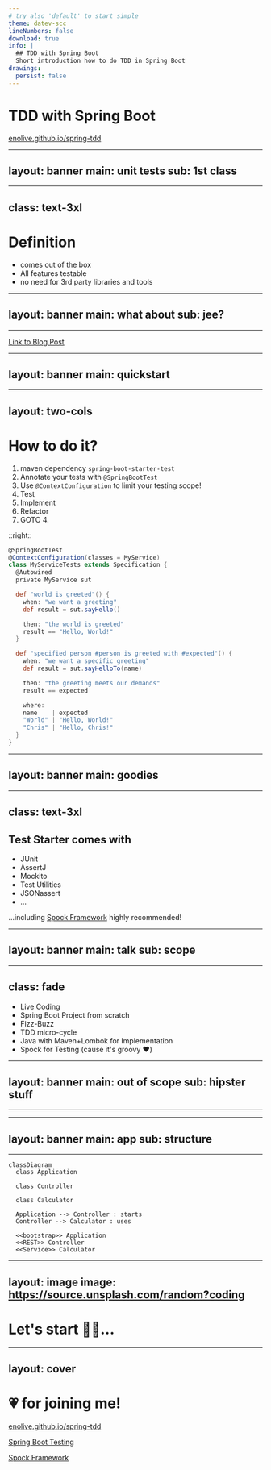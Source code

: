 ```yaml
---
# try also 'default' to start simple
theme: datev-scc
lineNumbers: false
download: true
info: |
  ## TDD with Spring Boot
  Short introduction how to do TDD in Spring Boot
drawings:
  persist: false
---
```


# TDD with Spring Boot

<carbon-link/> [enolive.github.io/spring-tdd](https://enolive.github.io/spring-tdd)

<my-v-card />

---
layout: banner
main: unit tests
sub: 1st class
---

---
class: text-3xl
---

# Definition


<div class="fade">

<v-clicks>

* comes out of the box
* All features testable
* no need for 3rd party libraries and tools

</v-clicks>

</div>

<style>
  h1 {
    @apply text-2xl;
  }
</style>

---
layout: banner
main: what about
sub: jee?
---

---

<tweet id="949964624962772992" />

<carbon-link /> [Link to Blog Post](https://antoniogoncalves.org/2018/01/16/java-ee-vs-spring-testing/)

---
layout: banner
main: quickstart
---

---
layout: two-cols
---

# How to do it?

<div class="fade">

<v-clicks>

1. maven dependency `spring-boot-starter-test`
2. Annotate your tests with `@SpringBootTest`
3. Use `@ContextConfiguration` to limit your testing scope!
4. Test
5. Implement
6. Refactor
7. GOTO 4.

</v-clicks>

</div>

::right::

<div v-click>

```groovy
@SpringBootTest
@ContextConfiguration(classes = MyService)
class MyServiceTests extends Specification {
  @Autowired
  private MyService sut

  def "world is greeted"() {
    when: "we want a greeting"
    def result = sut.sayHello()

    then: "the world is greeted"
    result == "Hello, World!"
  }

  def "specified person #person is greeted with #expected"() {
    when: "we want a specific greeting"
    def result = sut.sayHelloTo(name)

    then: "the greeting meets our demands"
    result == expected

    where:
    name    | expected
    "World" | "Hello, World!"
    "Chris" | "Hello, Chris!"
  }
}
```

<style>
  h1 {
    @apply text-xl;
  }
</style>

</div>

---
layout: banner
main: goodies
---

---
class: text-3xl
---

## Test Starter comes with

<div class="fade">

<v-clicks>

* JUnit
* AssertJ
* Mockito
* Test Utilities
* JSONassert
* ...

</v-clicks>

</div>

<v-click>

<carbon-arrow-right/> ...including [Spock Framework](https://spockframework.org/) highly recommended!

</v-click>

<style>
  h1 {
    @apply text-2xl;
  }
</style>

---
layout: banner
main: talk
sub: scope
---

---
class: fade
---

<v-clicks>

* Live Coding
* Spring Boot Project from scratch
* Fizz-Buzz
* TDD micro-cycle
* Java with Maven+Lombok for Implementation
* Spock for Testing (cause it's groovy ❤️)

</v-clicks>

---
layout: banner
main: out of scope
sub: hipster stuff
---

---

<word-cloud :list="[
  'Kotlin',
  'Gradle',
  'VAVR',
  'Property Based Testing',
  'Reactive Web',
  'WebFlux',
  'Project Reactor',
  'Monads',
  'Applicatives',
  'Validation',
  'Either',
  'JPA',
  'JDBC',
  'Mongo',
  'Redis',
  'Spring Boot Profiles',
  'Configuration',
  'Spring Security',
]"
/>

---
layout: banner
main: app
sub: structure
---

---

```mermaid
classDiagram
  class Application

  class Controller

  class Calculator

  Application --> Controller : starts
  Controller --> Calculator : uses

  <<bootstrap>> Application
  <<REST>> Controller
  <<Service>> Calculator
```

---
layout: image
image: https://source.unsplash.com/random?coding
---

# Let's start 👩‍💻...

<style>
  h1 {
    @apply text-shadow-xl;
  }
</style>

---
layout: cover
---

# 💗 for joining me!

<carbon-link/> [enolive.github.io/spring-tdd](https://enolive.github.io/spring-tdd)

<carbon-link /> [Spring Boot Testing](https://docs.spring.io/spring-boot/docs/current/reference/html/boot-features-testing.html)

<carbon-link /> [Spock Framework](https://spockframework.org/)

<my-v-card />
